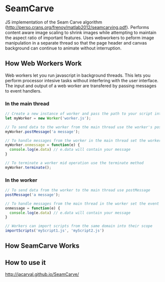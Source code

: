 SeamCarve
=========

JS implementation of the Seam Carve algorithm (http://perso.crans.org/frenoy/matlab2012/seamcarving.pdf). Performs content aware image scaling to shrink images while attempting to maintain the aspect ratio of important features. Uses webworkers to peform image manipulation in a separate thread so that the page header and canvas background can continue to animate without interruption.

## How Web Workers Work
Web workers let you run javascript in background threads. This lets you perform processor intesive tasks without interfering with the user interface. The input and output of a web worker are transfered by passing messages to event handlers.

### In the main thread
```javascript
// Create a new instance of worker and pass the path to your script into the constructor.
let myWorker = new Worker('worker.js');

// To send data to the worker from the main thread use the worker's postMessage method
myWorker.postMessage('a message');

// To handle messages from the worker in the main thread set the worker's onmessage propery
myWorker.onmessage = function(e) {
  console.log(e.data) // e.data will contain your message
}

// To terminate a worker mid operation use the terminate method
myWorker.terminate();
```
### In the worker
```javascript
// To send data from the worker to the main thread use postMessage
postMessage('a message');

// To handle messages from the main thread in the worker set the event handler
onmessage = function(e) {
  console.log(e.data) // e.data will contain your message
}

// Workers can import scripts from the same domain into their scope
importScripts('myScript1.js', 'myScript2.js')
```

## How SeamCarve Works



## How to use it

http://jacarval.github.io/SeamCarve/

